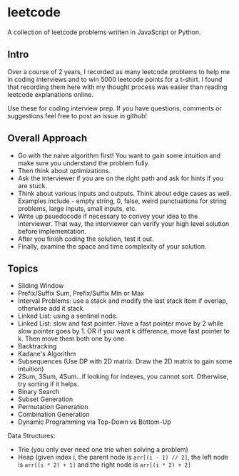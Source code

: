 # leetcode

A collection of leetcode problems written in JavaScript or Python.

## Intro

Over a course of 2 years, I recorded as many leetcode problems to help me in coding interviews and to win 5000 leetcode points for a t-shirt. I found that recording them here with my thought process was easier than reading leetcode explanations online.

Use these for coding interview prep. If you have questions, comments or suggestions feel free to post an issue in github!

## Overall Approach

- Go with the naive algorithm first! You want to gain some intuition and make sure you understand the problem fully.
- Then think about optimizations.
- Ask the interviewer if you are on the right path and ask for hints if you are stuck.
- Think about various inputs and outputs. Think about edge cases as well. Examples include - empty string, 0, false, weird punctuations for string problems, large inputs, small inputs, etc.
- Write up psuedocode if necessary to convey your idea to the interviewer. That way, the interviewer can verify your high level solution before implementation.
- After you finish coding the solution, test it out.
- Finally, examine the space and time complexity of your solution.

## Topics

- Sliding Window
- Prefix/Suffix Sum, Prefix/Suffix Min or Max
- Interval Problems: use a stack and modify the last stack item if overlap, otherwise add it stack.
- Linked List: using a sentinel node.
- Linked List: slow and fast pointer. Have a fast pointer move by 2 while slow pointer goes by 1. OR if you want k difference, move fast pointer to k. Then move them both one by one.
- Backtracking
- Kadane's Algorithm
- Subsequences (Use DP with 2D matrix. Draw the 2D matrix to gain some intuition)
- 2Sum, 3Sum, 4Sum...if looking for indexes, you cannot sort. Otherwise, try sorting if it helps.
- Binary Search
- Subset Generation
- Permutation Generation
- Combination Generation
- Dynamic Programming via Top-Down vs Bottom-Up

Data Structures:

- Trie (you only ever need one trie when solving a problem)
- Heap (given index i, the parent node is `arr[(i - 1) // 2]`, the left node is `arr[(i * 2) + 1]` and the right node is `arr[(i * 2) + 2]`
